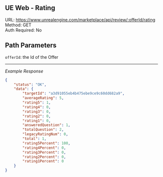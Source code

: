 ## UE Web - Rating

URL: https://www.unrealengine.com/marketplace/api/review/:offerId/rating \
Method: GET \
Auth Required: No

## Path Parameters

`offerId`: the Id of the Offer

---

_Example Response_

```json
{
    "status": "OK",
    "data": {
        "targetId": "a3d91055eb4b475ebe9ce9c60dd682a9",
        "averageRating": 5,
        "rating5": 1,
        "rating4": 0,
        "rating3": 0,
        "rating2": 0,
        "rating1": 0,
        "answeredQuestion": 1,
        "totalQuestion": 2,
        "legacyRatingNum": 0,
        "total": 1,
        "rating5Percent": 100,
        "rating4Percent": 0,
        "rating3Percent": 0,
        "rating2Percent": 0,
        "rating1Percent": 0
    }
}
```
